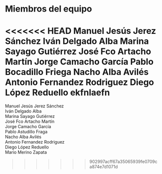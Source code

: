 # Miembros del equipo

<<<<<<< HEAD
Manuel Jesús Jerez Sánchez
Iván Delgado Alba
Marina Sayago Gutiérrez
José Fco Artacho Martín
Jorge Camacho García
Pablo Bocadillo Friega
Nacho Alba Avilés
Antonio Fernandez Rodriguez
Diego López Reduello
ekfnlaefn
=======
Manuel Jesús Jerez Sánchez <br />
Iván Delgado Alba <br />
Marina Sayago Gutiérrez <br />
José Fco Artacho Martín <br />
Jorge Camacho García <br />
Pablo Astudillo Fraga <br /> 
Nacho Alba Avilés <br />
Antonio Fernandez Rodriguez <br />
Diego López Reduello <br />
Mario Merino Zapata <br />
>>>>>>> 902997acff67a35065939fe0709ca874e7d1071d
